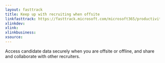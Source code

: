 ```yaml
---
layout: fasttrack
title: Keep up with recruiting when offsite
linkfasttrack: https://fasttrack.microsoft.com/microsoft365/productivitylibrary/Keep-up-with-recruiting-when-offsite 
xlinkdev: 
xlink: 
xlinkbusiness: 
xsource: 
---
```

Access candidate data securely when you are offsite or offline, and share and collaborate with other recruiters.